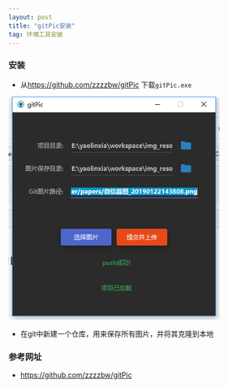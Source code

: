 ```yaml
---
layout: post
title: "gitPic安装"
tag: 环境工具安装
---
```

### 安装

- 从<https://github.com/zzzzbw/gitPic> 下载`gitPic.exe`



![](https://raw.githubusercontent.com/yaolinxia/img_resource/master/papers/20190122152501.png)

- 在git中新建一个仓库，用来保存所有图片，并将其克隆到本地

### 参考网址

- <https://github.com/zzzzbw/gitPic> 